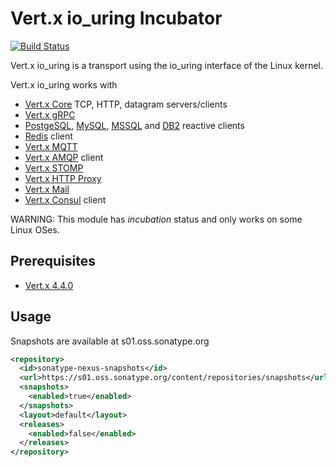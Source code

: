 # Vert.x io_uring Incubator

[![Build Status](https://github.com/vert-x3/vertx-io_uring-incubator/workflows/CI/badge.svg?branch=main)](https://github.com/vert-x3/vertx-virtual-threads-incubator/actions?query=workflow%3ACI)

Vert.x io_uring is a transport using the io_uring interface of the Linux kernel.

Vert.x io_uring works with

- [Vert.x Core](https://vertx.io/docs/vertx-core/java/) TCP, HTTP, datagram servers/clients
- [Vert.x gRPC](https://vertx.io/docs/vertx-grpc/java/)
- [PostgeSQL](https://vertx.io/docs/vertx-pg-client/java/), [MySQL](https://vertx.io/docs/vertx-mysql-client/java/), [MSSQL](https://vertx.io/docs/vertx-mssql-client/java/) and [DB2](https://vertx.io/docs/vertx-db2-client/java/) reactive clients
- [Redis](https://vertx.io/docs/vertx-redis-client/java/) client
- [Vert.x MQTT](https://vertx.io/docs/vertx-mqtt/java/)
- [Vert.x AMQP](https://vertx.io/docs/vertx-amqp-client/java/) client
- [Vert.x STOMP](https://vertx.io/docs/vertx-stomp/java/)
- [Vert.x HTTP Proxy](https://vertx.io/docs/vertx-http-proxy/java/)
- [Vert.x Mail](https://vertx.io/docs/vertx-mail-client/java/)
- [Vert.x Consul](https://vertx.io/docs/vertx-consul-client/java/) client

WARNING: This module has _incubation_ status and only works on some Linux OSes.

## Prerequisites

- [Vert.x 4.4.0](https://vertx.io/docs/4.4.0)

## Usage

Snapshots are available at s01.oss.sonatype.org

```xml
<repository>
  <id>sonatype-nexus-snapshots</id>
  <url>https://s01.oss.sonatype.org/content/repositories/snapshots</url>
  <snapshots>
    <enabled>true</enabled>
  </snapshots>
  <layout>default</layout>
  <releases>
    <enabled>false</enabled>
  </releases>
</repository>
```

